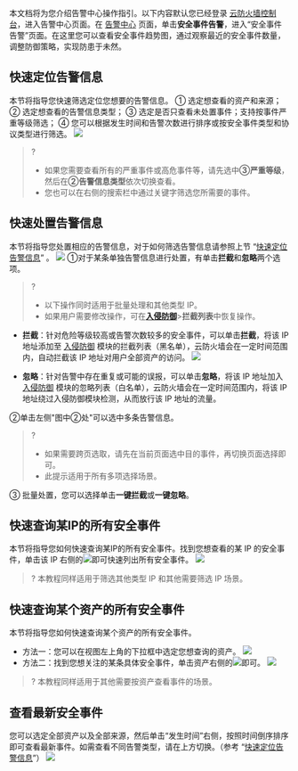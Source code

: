 本文档将为您介绍告警中心操作指引。以下内容默认您已经登录 [云防火墙控制台](https://console.cloud.tencent.com/cfw/warncenter)，进入告警中心页面。在 [告警中心](https://console.cloud.tencent.com/cfw/warncenter/event) 页面，单击**安全事件告警**，进入“安全事件告警”页面。在这里您可以查看安全事件趋势图，通过观察最近的安全事件数量，调整防御策略，实现防患于未然。
## 快速定位告警信息[](id:kuaisudingweijingao)
本节将指导您快速筛选定位您想要的告警信息。
① 选定想查看的资产和来源；
② 选定想查看的告警信息类型；
③ 选定是否只查看未处置事件；支持按事件严重等级筛选；
④ 您可以根据发生时间和告警次数进行排序或按安全事件类型和协议类型进行筛选。
![](https://main.qcloudimg.com/raw/983705e968aa0872762c177221aeed2d.png)
> ? 
> - 如果您需要查看所有的严重事件或高危事件等，请先选中**③严重等级**，然后在**②告警信息类型**依次切换查看。
> - 您也可以在右侧的搜索栏中通过关键字筛选您所需要的事件。
## 快速处置告警信息
本节将指导您处置相应的告警信息，对于如何筛选告警信息请参照上节 “[快速定位告警信息](#kuaisudingweijingao)” 。
![](https://main.qcloudimg.com/raw/a0e501691bf9ff6c2b0e68b205c212dd.png)
①对于某条单独告警信息进行处置，有单击**拦截**和**忽略**两个选项。
>? 
>- 以下操作同时适用于批量处理和其他类型 IP。
>- 如果用户需要修改操作，可在[**入侵防御**](https://console.cloud.tencent.com/cfw/ips)>**拦截列表**中恢复操作。

  - **拦截**：针对危险等级较高或告警次数较多的安全事件，可以单击**拦截**，将该 IP 地址添加至 [入侵防御](https://console.cloud.tencent.com/cfw/ips) 模块的拦截列表（黑名单），云防火墙会在一定时间范围内，自动拦截该 IP 地址对用户全部资产的访问。
![](https://main.qcloudimg.com/raw/29c9fd9224d9baffb6c4f960893a5f44.png)

- **忽略**：针对告警中存在重复或可能的误报，可以单击**忽略**，将该 IP 地址加入 [入侵防御](https://console.cloud.tencent.com/cfw/ips) 模块的忽略列表（白名单），云防火墙会在一定时间范围内，将该 IP 地址绕过入侵防御模块检测，从而放行该 IP 地址的流量。

②单击左侧"图中②处"可以选中多条告警信息。
> ? 
> - 如果需要跨页选取，请先在当前页面选中目的事件，再切换页面选择即可。
>-  此提示适用于所有多项选择场景。
>
③ 批量处置，您可以选择单击**一键拦截**或**一键忽略**。
## 快速查询某IP的所有安全事件
本节将指导您如何快速查询某IP的所有安全事件。找到您想查看的某 IP 的安全事件，单击该 IP 右侧的![](https://main.qcloudimg.com/raw/93468c10726b1e12ef8b3d0d98063cb4.png)即可快速列出所有安全事件。
![](https://main.qcloudimg.com/raw/9f75c645e3666db88ba9aefd945b4a7a.png)
>? 本教程同样适用于筛选其他类型 IP 和其他需要筛选 IP 场景。
## 快速查询某个资产的所有安全事件
本节将指导您如何快速查询某个资产的所有安全事件。
- 方法一：您可以在视图左上角的下拉框中选定您想查询的资产。
![](https://main.qcloudimg.com/raw/96e0a485d3bded8ec9e15d6decebb9fd.png)
- 方法二：找到您想关注的某条具体安全事件，单击资产右侧的![](https://main.qcloudimg.com/raw/a6e0dab1d7ed30366506e87777c5a61e.jpg)即可。
![](https://main.qcloudimg.com/raw/a0ffa45beac8e9175f9d4147a8fed777.png)
> ? 本教程同样适用于其他需要按资产查看事件的场景。

## 查看最新安全事件
您可以选定全部资产以及全部来源，然后单击“发生时间”右侧，按照时间倒序排序即可查看最新事件。如需查看不同告警类型，请在上方切换。（参考 “[快速定位告警信息](#kuaisudingweijingao)”）
![](https://main.qcloudimg.com/raw/3751c1b5dcb9fdbd6a341865387f0430.png)
